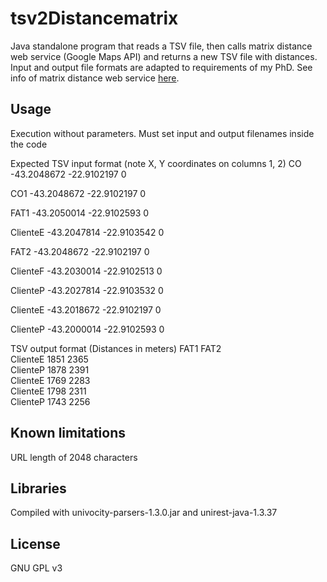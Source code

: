 # tsv2Distancematrix #
Java standalone program that reads a TSV file, then calls matrix distance web service (Google Maps API) and returns a new TSV file with distances. Input and output file formats are adapted to requirements of my PhD. See info of matrix distance web service [here](https://developers.google.com/maps/documentation/distancematrix).

## Usage

Execution without parameters. Must set input and output filenames inside the code

 Expected TSV input format (note X, Y coordinates on columns 1, 2)
 CO	-43.2048672	-22.9102197	0
  
 CO1	-43.2048672	-22.9102197	0
 
 FAT1	-43.2050014	-22.9102593	0
 
 ClienteE	-43.2047814	-22.9103542	0
 
 FAT2	-43.2048672	-22.9102197	0
 
 ClienteF	-43.2030014	-22.9102513	0
 
 ClienteP	-43.2027814	-22.9103532	0
 
 ClienteE	-43.2018672	-22.9102197	0
 
 ClienteP	-43.2000014	-22.9102593	0
 
 TSV output  format (Distances in meters)
 	FAT1	FAT2	
 ClienteE	1851	2365	
 ClienteP	1878	2391	
 ClienteE	1769	2283	
 ClienteE	1798	2311	
 ClienteP	1743	2256

 
## Known limitations
URL length of 2048 characters

## Libraries
Compiled with univocity-parsers-1.3.0.jar and unirest-java-1.3.37

## License
GNU GPL v3